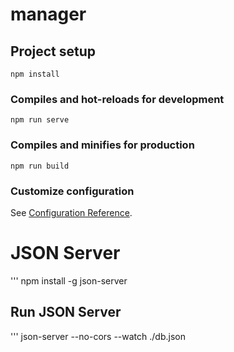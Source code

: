 # manager

## Project setup
```
npm install
```

### Compiles and hot-reloads for development
```
npm run serve
```

### Compiles and minifies for production
```
npm run build
```

### Customize configuration
See [Configuration Reference](https://cli.vuejs.org/config/).

# JSON Server
'''
npm install -g json-server

## Run JSON Server
'''
json-server --no-cors --watch ./db.json
